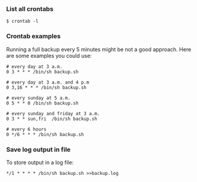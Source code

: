 ### List all crontabs
```
$ crontab -l
```
### Crontab examples
Running a full backup every 5 minutes might be not a good approach. Here are some examples you could use:
```
# every day at 3 a.m.
0 3 * * * /bin/sh backup.sh

# every day at 3 a.m. and 4 p.m
0 3,16 * * * /bin/sh backup.sh

# every sunday at 5 a.m.
0 5 * * 0 /bin/sh backup.sh

# every sunday and friday at 3 a.m.
0 3 * * sun,fri  /bin/sh backup.sh

# every 6 hours
0 */6 * * * /bin/sh backup.sh
```

### Save log output in file
To store output in a log file:
```
*/1 * * * * /bin/sh backup.sh >>backup.log
```
